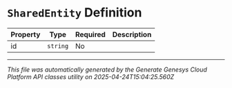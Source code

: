 # `SharedEntity` Definition

| Property | Type | Required | Description |
|----------|------|----------|-------------|
| id | `string` | No |  |

---

*This file was automatically generated by the Generate Genesys Cloud Platform API classes utility on 2025-04-24T15:04:25.560Z*